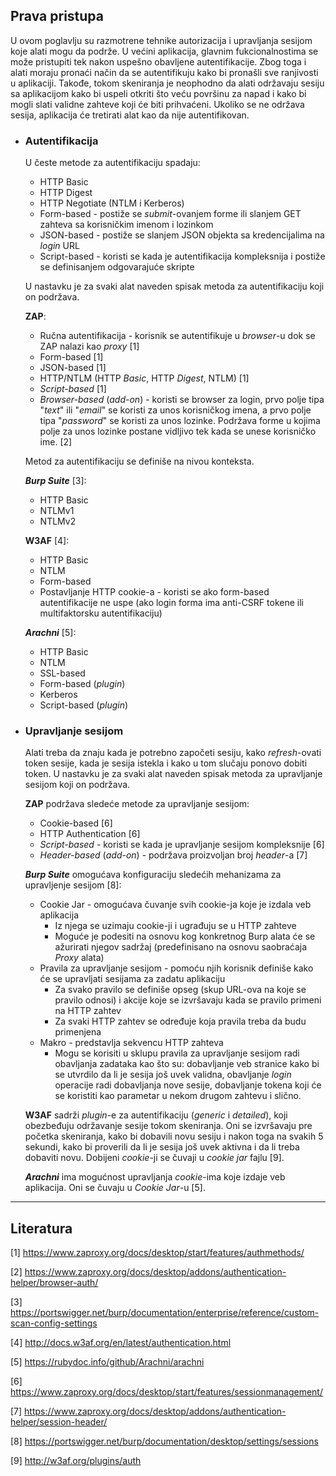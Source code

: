 ## Prava pristupa

U ovom poglavlju su razmotrene tehnike autorizacija i upravljanja sesijom koje alati mogu da podrže. U većini aplikacija, glavnim fukcionalnostima se može pristupiti tek nakon uspešno obavljene autentifikacije. Zbog toga i alati moraju pronaći način da se autentifikuju kako bi pronašli sve ranjivosti u aplikaciji. Takođe, tokom skeniranja je neophodno da alati održavaju sesiju sa aplikacijom kako bi uspeli otkriti što veću površinu za napad i kako bi mogli slati validne zahteve koji će biti prihvaćeni. Ukoliko se ne održava sesija, aplikacija će tretirati alat kao da nije autentifikovan.

- ### Autentifikacija

    U česte metode za autentifikaciju spadaju:
    
    - HTTP Basic
    - HTTP Digest
    - HTTP Negotiate (NTLM i Kerberos)
    - Form-based - postiže se *submit*-ovanjem forme ili slanjem GET zahteva sa korisničkim imenom i lozinkom
    - JSON-based - postiže se slanjem JSON objekta sa kredencijalima na *login* URL
    - Script-based - koristi se kada je autentifikacija kompleksnija i postiže se definisanjem odgovarajuće skripte 

    U nastavku je za svaki alat naveden spisak metoda za autentifikaciju koji on podržava.
    
    **ZAP**: 
    - Ručna autentifikacija - korisnik se autentifikuje u *browser*-u dok se ZAP nalazi kao *proxy* [1]
    - Form-based [1]
    - JSON-based [1]
    - HTTP/NTLM (HTTP *Basic*, HTTP *Digest*, NTLM) [1]
    - *Script-based* [1]
    - *Browser-based* (*add-on*) - koristi se browser za login, prvo polje tipa "*text*" ili "*email*" se koristi za unos korisničkog imena, a prvo polje tipa "*password*" se koristi za unos lozinke. Podržava forme u kojima polje za unos lozinke postane vidljivo tek kada se unese korisničko ime. [2]

    Metod za autentifikaciju se definiše na nivou konteksta.

    ***Burp Suite*** [3]: 
    - HTTP Basic
    - NTLMv1
    - NTLMv2

    **W3AF** [4]: 
    - HTTP Basic
    - NTLM
    - Form-based
    - Postavljanje HTTP cookie-a - koristi se ako form-based autentifikacije ne uspe (ako login forma ima anti-CSRF tokene ili multifaktorsku autentifikaciju)

    ***Arachni*** [5]: 
    - HTTP Basic
    - NTLM
    - SSL-based
    - Form-based (*plugin*)
    - Kerberos
    - Script-based (*plugin*)

- ### Upravljanje sesijom

    Alati treba da znaju kada je potrebno započeti sesiju, kako *refresh*-ovati token sesije, kada je sesija istekla i kako u tom slučaju ponovo dobiti token.
    U nastavku je za svaki alat naveden spisak metoda za upravljanje sesijom koji on podržava.
    
    **ZAP** podržava sledeće metode za upravljanje sesijom:
    - Cookie-based [6]
    - HTTP Authentication [6]
    - *Script-based* - koristi se kada je upravljanje sesijom kompleksnije [6]
    - *Header-based* (*add-on*) - podržava proizvoljan broj *header*-a [7]

    ***Burp Suite*** omogućava konfiguraciju sledećih mehanizama za upravljenje sesijom [8]:

    - Cookie Jar - omogućava čuvanje svih cookie-ja koje je izdala veb aplikacija
      - Iz njega se uzimaju cookie-ji i ugrađuju se u HTTP zahteve
      - Moguće je podesiti na osnovu kog konkretnog Burp alata će se ažurirati njegov sadržaj (predefinisano na osnovu saobraćaja *Proxy* alata)
    - Pravila za upravljanje sesijom - pomoću njih korisnik definiše kako će se upravljati sesijama za zadatu aplikaciju
      - Za svako pravilo se definiše opseg (skup URL-ova na koje se pravilo odnosi) i akcije koje se izvršavaju kada se pravilo primeni na HTTP zahtev
      - Za svaki HTTP zahtev se određuje koja pravila treba da budu primenjena
    - Makro - predstavlja sekvencu HTTP zahteva
      - Mogu se korisiti u sklupu pravila za upravljanje sesijom radi obavljanja zadataka kao što su: dobavljanje veb stranice kako bi se utvrdilo da li je sesija još uvek validna, obavljanje *login* operacije radi dobavljanja nove sesije, dobavljanje tokena koji će se koristiti kao parametar u nekom drugom zahtevu i slično. 
    

    **W3AF** sadrži *plugin*-e za autentifikaciju (*generic* i *detailed*), koji obezbeđuju održavanje sesije tokom skeniranja. Oni se izvršavaju pre početka skeniranja, kako bi dobavili novu sesiju i nakon toga na svakih 5 sekundi, kako bi proverili da li je sesija još uvek aktivna i da li treba dobaviti novu. Dobijeni *cookie*-ji se čuvaji u *cookie jar* fajlu [9]. 

    ***Arachni*** ima mogućnost upravljanja *cookie*-ima koje izdaje veb aplikacija. Oni se čuvaju u *Cookie Jar*-u [5].


----
## Literatura

[1] https://www.zaproxy.org/docs/desktop/start/features/authmethods/

[2] https://www.zaproxy.org/docs/desktop/addons/authentication-helper/browser-auth/

[3] https://portswigger.net/burp/documentation/enterprise/reference/custom-scan-config-settings

[4] http://docs.w3af.org/en/latest/authentication.html

[5] https://rubydoc.info/github/Arachni/arachni

[6] https://www.zaproxy.org/docs/desktop/start/features/sessionmanagement/

[7] https://www.zaproxy.org/docs/desktop/addons/authentication-helper/session-header/

[8] https://portswigger.net/burp/documentation/desktop/settings/sessions

[9] http://w3af.org/plugins/auth